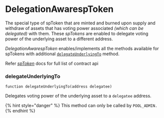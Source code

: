 # DelegationAwarespToken

The special type of spToken that are minted and burned upon supply and withdraw of assets that has voting power associated _(which can be delegated)_ with them. These _spTokens_ are enabled to delegate voting power of the underlying asset to a different address.

_DelegationAwarespToken_ enables/implements all the methods available for spTokens with additional [`delegateUnderlyingTo`](delegationawarespToken.md#delegateunderlyingto) method.

Refer [_spToken_](sptoken.md) docs for full list of contract api

### delegateUnderlyingTo

`function delegateUnderlyingTo(address delegatee)`

Delegates voting power of the underlying asset to a `delegatee` address.

{% hint style="danger" %}
This method can only be called by `POOL_ADMIN.`
{% endhint %}

